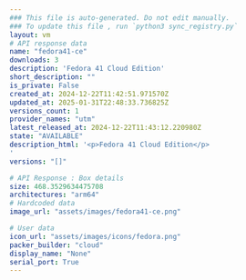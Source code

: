 ```yaml
---
### This file is auto-generated. Do not edit manually.
### To update this file , run `python3 sync_registry.py`
layout: vm
# API response data
name: "fedora41-ce"
downloads: 3
description: 'Fedora 41 Cloud Edition'
short_description: ""
is_private: False
created_at: 2024-12-22T11:42:51.971570Z
updated_at: 2025-01-31T22:48:33.736825Z
versions_count: 1
provider_names: "utm"
latest_released_at: 2024-12-22T11:43:12.220980Z
state: "AVAILABLE"
description_html: '<p>Fedora 41 Cloud Edition</p>
'
versions: "[]"

# API Response : Box details
size: 468.3529634475708
architectures: "arm64"
# Hardcoded data
image_url: "assets/images/fedora41-ce.png"

# User data
icon_url: "assets/images/icons/fedora.png"
packer_builder: "cloud"
display_name: "None"
serial_port: True
---
```

